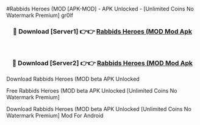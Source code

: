 #Rabbids Heroes (MOD [APK-MOD] - APK Unlocked - [Unlimited Coins No Watermark Premium] gr0lf



<div align="center">

<h3>🔴 Download [Server1] 👉👉 <a href="https://momento.my/?title=Rabbids_Heroes_(MOD">Rabbids Heroes (MOD Mod Apk</a></h3><br>

<h3>🔴 Download [Server2] 👉👉 <a href="https://momento.my/?title=Rabbids_Heroes_(MOD">Rabbids Heroes (MOD Mod Apk</a></h3>
</div>



Download Rabbids Heroes (MOD beta APK Unlocked

Free Rabbids Heroes (MOD beta APK Unlocked [Unlimited Coins No Watermark Premium]

Download Rabbids Heroes (MOD beta APK Unlocked [Unlimited Coins No Watermark Premium] Mod For Android
